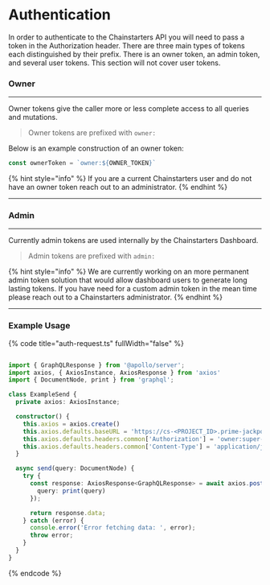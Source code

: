 # Authentication

In order to authenticate to the Chainstarters API you will need to pass a token in the Authorization header. There are three main types of tokens each distinguished by their prefix. There is an owner token, an admin token, and several user tokens. This section will not cover user tokens.

### Owner

***

Owner tokens give the caller more or less complete access to all queries and mutations.

> Owner tokens are prefixed with `owner:`



Below is an example construction of an owner token:

```typescript
const ownerToken = `owner:${OWNER_TOKEN}`
```

{% hint style="info" %}
If you are a current Chainstarters user and do not have an owner token reach out to an administrator.
{% endhint %}

***

### Admin

***

Currently admin tokens are used internally by the Chainstarters Dashboard.

> Admin tokens are prefixed with `admin:`

{% hint style="info" %}
We are currently working on an more permanent admin token solution that would allow dashboard users to generate long lasting tokens. If you have need for a custom admin token in the mean time please reach out to a Chainstarters administrator.
{% endhint %}

***

### Example Usage

{% code title="auth-request.ts" fullWidth="false" %}
```typescript

import { GraphQLResponse } from '@apollo/server';
import axios, { AxiosInstance, AxiosResponse } from 'axios'
import { DocumentNode, print } from 'graphql';

class ExampleSend {
  private axios: AxiosInstance;

  constructor() {
    this.axios = axios.create()
    this.axios.defaults.baseURL = 'https://cs-<PROJECT_ID>.prime-jackpot-expanse.chainstarters.io'
    this.axios.defaults.headers.common['Authorization'] = 'owner:super-secret-token'
    this.axios.defaults.headers.common['Content-Type'] = 'application/json'
  }

  async send(query: DocumentNode) {
    try {
      const response: AxiosResponse<GraphQLResponse> = await axios.post('/prod', {
        query: print(query)
      });

      return response.data;
    } catch (error) {
      console.error('Error fetching data: ', error);
      throw error;
    }
  }
}

```
{% endcode %}
